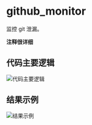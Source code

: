 # github_monitor

监控 git 泄漏。

**注释很详细**

## 代码主要逻辑
![代码主要逻辑](https://github.com/Macr0phag3/GithubMonitor/raw/master/pics/pic2.jpg)


## 结果示例
![结果示例](https://github.com/Macr0phag3/GithubMonitor/raw/master/pics/pic1.jpg)
